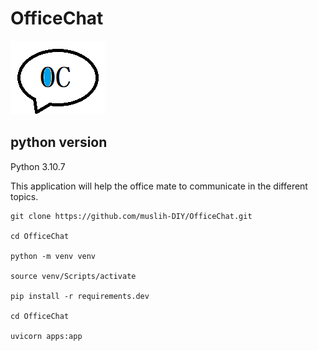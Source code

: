 # OfficeChat
![](icon-1.png)


## python version

Python 3.10.7

This application will help the office mate to communicate in the different topics.


    git clone https://github.com/muslih-DIY/OfficeChat.git
    
    cd OfficeChat
    
    python -m venv venv
    
    source venv/Scripts/activate
    
    pip install -r requirements.dev
    
    cd OfficeChat
    
    uvicorn apps:app
